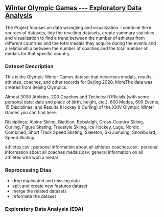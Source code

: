 ## [Winter Olympic Games ---  Exploratory Data Analysis](https://github.com/Ivan-Meng0115/R-for-Data-Visualization/blob/main/Result%20of%20Project.PDF)

The Project focuses on data wrangling and visualization. I combine thrre sources of datasets, tidy the resulting datasets, create summary statistics and visualization to find a trend between the number of athletes from different countries and the total medals they acquire during the events and a relationship between the number of coaches and the total number of medals for that specific country.

### Dataset Description
This is the Olympic Winter Games dataset that describes medals, results, athletes, coaches, and other records for Beijing 2020. MoreThe data was created from Beijing Olympics.

Almost 3000 Athletes, 200 Coaches and Technical Officials (with some personal data: date and place of birth, height, etc.), 600 Medas, 600 Events, 15 Disciplines, and Results (Hockey & Curling) of the XXIV Olympic Winter Games you can find here.

Disciplines: Alpine Skiing, Biathlon, Bobsleigh, Cross-Country Skiing, Curling, Figure Skating, Freestyle Skiing, Ice Hockey, Luge, Nordic Combined, Short Track Speed Skating, Skeleton, Ski Jumping, Snowboard, Speed Skating

athletes.csv : personal information about all athletes
coaches.csv : personal information about all coaches
medals.csv: general information on all athletes who won a medal

### Reprocessing Dtaa
* drop duplicated and missing data
* split and create new features dataset
* merge the related datasets
* reformate the dataset

### Exploratory Data Analysis (EDA)

